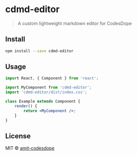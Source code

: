 # cdmd-editor

> A custom lightweight markdown editor for CodesDope

<!-- [![NPM](https://img.shields.io/npm/v/cdmd-editor.svg)](https://www.npmjs.com/package/cdmd-editor) [![JavaScript Style Guide](https://img.shields.io/badge/code_style-standard-brightgreen.svg)](https://standardjs.com) -->

## Install

```bash
npm install --save cdmd-editor
```

## Usage

```jsx
import React, { Component } from 'react';

import MyComponent from 'cdmd-editor';
import 'cdmd-editor/dist/index.css';

class Example extends Component {
    render() {
        return <MyComponent />;
    }
}
```

## License

MIT © [amit-codesdope](https://github.com/amit-codesdope)
